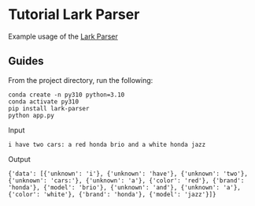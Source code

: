 # Tutorial Lark Parser

Example usage of the [Lark Parser](https://github.com/lark-parser/lark)

## Guides
From the project directory, run the following:
```
conda create -n py310 python=3.10
conda activate py310
pip install lark-parser
python app.py
```
Input
```
i have two cars: a red honda brio and a white honda jazz
```
Output
```
{'data': [{'unknown': 'i'}, {'unknown': 'have'}, {'unknown': 'two'}, {'unknown': 'cars:'}, {'unknown': 'a'}, {'color': 'red'}, {'brand': 'honda'}, {'model': 'brio'}, {'unknown': 'and'}, {'unknown': 'a'}, {'color': 'white'}, {'brand': 'honda'}, {'model': 'jazz'}]}
```
